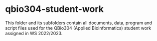 # qbio304-student-work

This folder and its subfolders contain all documents, data, program and script
files used for the QBio304 (Applied Bioinformatics) student work assigned in
WS 2022/2023.
